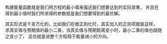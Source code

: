 构建能量函数就是我们用方程的最小值来描述我们想要达到的实际效果，
并且在得到最小值时我们所求得的参数就是我们想要得到的最优解。

其实形式是千变万化的，比如我们在做正则化时，其实加入的正则项就是这样，
求真实值与预期值的最小二乘，当真实值与预期距离变小时，最小二乘的值也就随之变小了，
这也就是说整个方程趋于能量减小的方向。
